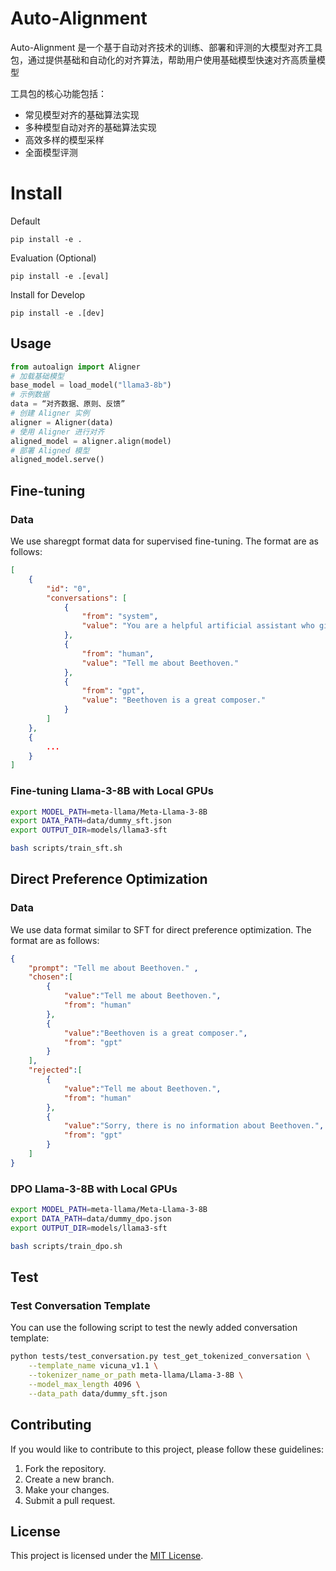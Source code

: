 # Auto-Alignment

Auto-Alignment 是一个基于自动对齐技术的训练、部署和评测的大模型对齐工具包，通过提供基础和自动化的对齐算法，帮助用户使用基础模型快速对齐高质量模型

工具包的核心功能包括：
- 常见模型对齐的基础算法实现
- 多种模型自动对齐的基础算法实现
- 高效多样的模型采样
- 全面模型评测

# Install

Default

```
pip install -e .
```

Evaluation (Optional)

```
pip install -e .[eval]
```

Install for Develop

```
pip install -e .[dev]
```


## Usage

``` python
from autoalign import Aligner
# 加载基础模型
base_model = load_model("llama3-8b")
# 示例数据
data = “对齐数据、原则、反馈”
# 创建 Aligner 实例
aligner = Aligner(data)
# 使用 Aligner 进行对齐
aligned_model = aligner.align(model)
# 部署 Aligned 模型
aligned_model.serve()
```

## Fine-tuning
### Data

We use sharegpt format data for supervised fine-tuning. The format are as follows:
```json
[
    {
        "id": "0",
        "conversations": [
            {
                "from": "system",
                "value": "You are a helpful artificial assistant who gives friendly responses."
            },
            {
                "from": "human",
                "value": "Tell me about Beethoven."
            },
            {
                "from": "gpt",
                "value": "Beethoven is a great composer."
            }
        ]
    },
    {
        ...
    }
]
```

### Fine-tuning Llama-3-8B with Local GPUs

```bash
export MODEL_PATH=meta-llama/Meta-Llama-3-8B
export DATA_PATH=data/dummy_sft.json
export OUTPUT_DIR=models/llama3-sft

bash scripts/train_sft.sh
```

## Direct Preference Optimization
### Data

We use data format similar to SFT for direct preference optimization. The format are as follows:
```json
{
    "prompt": "Tell me about Beethoven." ,
    "chosen":[
        {
            "value":"Tell me about Beethoven.",
            "from": "human"
        },
        {
            "value":"Beethoven is a great composer.",
            "from": "gpt"
        }
    ],
    "rejected":[
        {
            "value":"Tell me about Beethoven.",
            "from": "human"
        },
        {
            "value":"Sorry, there is no information about Beethoven.",
            "from": "gpt"
        }
    ]
}
```


### DPO Llama-3-8B with Local GPUs

```bash
export MODEL_PATH=meta-llama/Meta-Llama-3-8B
export DATA_PATH=data/dummy_dpo.json
export OUTPUT_DIR=models/llama3-sft

bash scripts/train_dpo.sh
```


## Test

### Test Conversation Template

You can use the following script to test the newly added conversation template:

```bash
python tests/test_conversation.py test_get_tokenized_conversation \
    --template_name vicuna_v1.1 \
    --tokenizer_name_or_path meta-llama/Llama-3-8B \
    --model_max_length 4096 \
    --data_path data/dummy_sft.json
```


## Contributing

If you would like to contribute to this project, please follow these guidelines:

1. Fork the repository.
2. Create a new branch.
3. Make your changes.
4. Submit a pull request.

## License

This project is licensed under the [MIT License](LICENSE).
